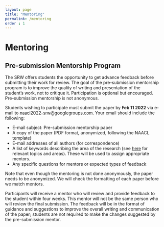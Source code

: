 ```yaml
---
layout: page
title: "Mentoring"
permalink: /mentoring
order : 1
---
```

# Mentoring

## Pre-submission Mentorship Program
The SRW offers students the opportunity to get advance feedback before submitting their work for review. The goal of the pre-submission mentorship program is to improve the quality of writing and presentation of the student’s work, not to critique it. Participation is optional but encouraged. Pre-submission mentorship is not anonymous.

Students wishing to participate must submit the paper by __Feb 11 2022__ via e-mail to [naacl2022-srw@googlegroups.com](mailto:naacl2022-srw@googlegroups.com). Your email should include the following:

- E-mail subject: Pre-submission mentorship paper
- A copy of the paper (PDF format, anonymized, following the NAACL template)
- E-mail addresses of all authors (for correspondence)
- A list of keywords describing the area of the research (see [here](https://2021.naacl.org/calls/papers/) for relevant topics and areas). These will be used to assign appropriate mentors.
- Any specific questions for mentors or expected types of feedback

Note that even though the mentoring is not done anonymously, the paper needs to be anonymized. We will check the formatting of each paper before we match mentors.

Participants will receive a mentor who will review and provide feedback to the student within four weeks. This mentor will not be the same person who will review the final submission.
The feedback will be in the format of guidance and suggestions to improve the overall writing and communication of the paper; students are not required to make the changes suggested by the pre-submission mentor.

<!-- ## Mentoring of Accepted Papers

There will also be mentors who provide feedback to students in the form of in-depth comments and questions for the workshop presentation. -->


